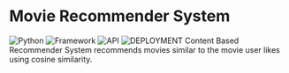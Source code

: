 # Movie Recommender System
![Python](https://img.shields.io/badge/Python-3.8-blueviolet)
![Framework](https://img.shields.io/badge/Framework-streamlit-red)
![API](https://img.shields.io/badge/API-TMDB-fcba03)
![DEPLOYMENT](https://img.shields.io/badge/DEPLOYMENT-Heroku-purple)
Content Based Recommender System recommends movies similar to the movie user likes using cosine similarity.

